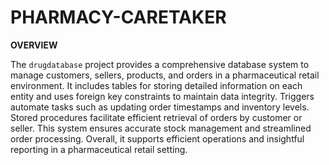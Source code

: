 # PHARMACY-CARETAKER

**OVERVIEW**

The `drugdatabase` project provides a comprehensive database system to manage customers, sellers, products, and orders in a pharmaceutical retail environment. It includes tables for storing detailed information on each entity and uses foreign key constraints to maintain data integrity. Triggers automate tasks such as updating order timestamps and inventory levels. Stored procedures facilitate efficient retrieval of orders by customer or seller. This system ensures accurate stock management and streamlined order processing. Overall, it supports efficient operations and insightful reporting in a pharmaceutical retail setting.
